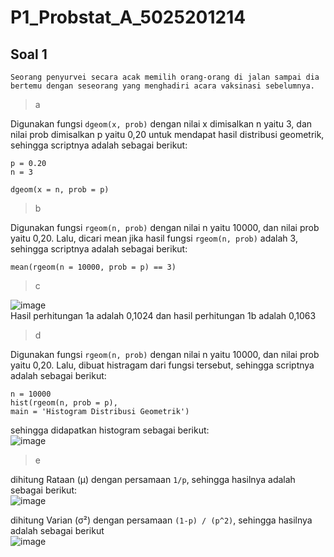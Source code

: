 # P1_Probstat_A_5025201214
## Soal 1
```Seorang penyurvei secara acak memilih orang-orang di jalan sampai dia bertemu dengan seseorang yang menghadiri acara vaksinasi sebelumnya.```
> a 

Digunakan fungsi ```dgeom(x, prob)``` dengan nilai x dimisalkan n yaitu 3, dan nilai prob dimisalkan p yaitu 0,20 untuk mendapat hasil distribusi geometrik, sehingga scriptnya adalah sebagai berikut:
```
p = 0.20
n = 3

dgeom(x = n, prob = p)
```
> b

Digunakan fungsi ```rgeom(n, prob)``` dengan nilai n yaitu 10000, dan nilai prob yaitu 0,20. Lalu, dicari mean jika hasil fungsi ```rgeom(n, prob)``` adalah 3, sehingga scriptnya adalah sebagai berikut:
```
mean(rgeom(n = 10000, prob = p) == 3)
```
>c

![image](https://user-images.githubusercontent.com/89815856/162614340-49dee7de-1661-4f4e-96d4-b849077ae5bf.png) <br>
Hasil perhitungan 1a adalah 0,1024 dan hasil perhitungan 1b adalah 0,1063

>d

Digunakan fungsi ```rgeom(n, prob)``` dengan nilai n yaitu 10000, dan nilai prob yaitu 0,20. Lalu, dibuat histragam dari fungsi tersebut, sehingga scriptnya adalah sebagai berikut:
```
n = 10000
hist(rgeom(n, prob = p),
main = 'Histogram Distribusi Geometrik')
```
sehingga didapatkan histogram sebagai berikut: <br>
![image](https://user-images.githubusercontent.com/89815856/162614503-63d75f61-a9fc-48f1-8f56-74a9b17b367d.png)
<br>

>e

dihitung Rataan (μ) dengan persamaan ```1/p```, sehingga hasilnya adalah sebagai berikut: <br>
![image](https://user-images.githubusercontent.com/89815856/162615142-e1898b22-68a8-405e-acff-eb0f463272aa.png) <br>

dihitung Varian (σ²) dengan persamaan ```(1-p) / (p^2)```, sehingga hasilnya adalah sebagai berikut <br>
![image](https://user-images.githubusercontent.com/89815856/162615186-16dd4ffc-7fd3-45f6-8224-d557f3c86f26.png) <br>

